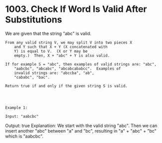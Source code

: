 # 1003. Check If Word Is Valid After Substitutions

We are given that the string "abc" is valid.

    From any valid string V, we may split V into two pieces X
        and Y such that X + Y (X concatenated with
        Y) is equal to V.  (X or Y may be
        empty.)  Then, X + "abc" + Y is also valid.

    If for example S = "abc", then examples of valid strings are: "abc",
        "aabcbc", "abcabc", "abcabcababcc".  Examples of
        invalid strings are: "abccba", "ab",
        "cababc", "bac".

    Return true if and only if the given string S is valid.
    

     

    Example 1:

    Input: "aabcbc"
Output: true
Explanation: 
We start with the valid string "abc".
Then we can insert another "abc" between "a" and "bc", resulting in "a" + "abc" + "bc" which is "aabcbc".
